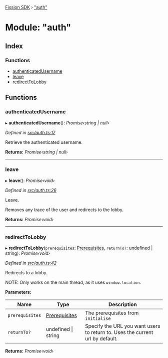 [Fission SDK](../README.md) › ["auth"](_auth_.md)

# Module: "auth"

## Index

### Functions

* [authenticatedUsername](_auth_.md#authenticatedusername)
* [leave](_auth_.md#leave)
* [redirectToLobby](_auth_.md#redirecttolobby)

## Functions

###  authenticatedUsername

▸ **authenticatedUsername**(): *Promise‹string | null›*

*Defined in [src/auth.ts:17](https://github.com/fission-suite/webnative/blob/74901c2/src/auth.ts#L17)*

Retrieve the authenticated username.

**Returns:** *Promise‹string | null›*

___

###  leave

▸ **leave**(): *Promise‹void›*

*Defined in [src/auth.ts:26](https://github.com/fission-suite/webnative/blob/74901c2/src/auth.ts#L26)*

Leave.

Removes any trace of the user and redirects to the lobby.

**Returns:** *Promise‹void›*

___

###  redirectToLobby

▸ **redirectToLobby**(`prerequisites`: [Prerequisites](_ucan_prerequisites_.md#prerequisites), `returnTo?`: undefined | string): *Promise‹void›*

*Defined in [src/auth.ts:42](https://github.com/fission-suite/webnative/blob/74901c2/src/auth.ts#L42)*

Redirects to a lobby.

NOTE: Only works on the main thread, as it uses `window.location`.

**Parameters:**

Name | Type | Description |
------ | ------ | ------ |
`prerequisites` | [Prerequisites](_ucan_prerequisites_.md#prerequisites) | The prerequisites from `initialise` |
`returnTo?` | undefined &#124; string | Specify the URL you want users to return to.                 Uses the current url by default.  |

**Returns:** *Promise‹void›*
